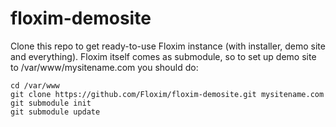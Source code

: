 floxim-demosite
===============

Clone this repo to get ready-to-use Floxim instance (with installer, demo site and everything).
Floxim itself comes as submodule, so to set up demo site to /var/www/mysitename.com you should do:

    cd /var/www
    git clone https://github.com/Floxim/floxim-demosite.git mysitename.com
    git submodule init
    git submodule update
